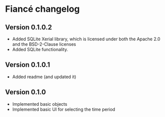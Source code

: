 # Fiancé changelog

## Version 0.1.0.2

- Added SQLite Xerial library, which is licensed under both the Apache 2.0 and the BSD-2-Clause licenses
- Added SQLite functionality.

## Version 0.1.0.1

- Added readme (and updated it)

## Version 0.1.0

- Implemented basic objects
- Implemented basic UI for selecting the time period